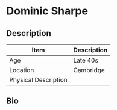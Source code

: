 # Dominic Sharpe

## Description

| Item                 | Description |
| -------------------- | ----------- |
| Age                  | Late 40s    |
| Location             | Cambridge   |
| Physical Description |             |

## Bio
